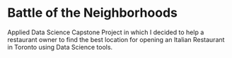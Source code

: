 # Battle of the Neighborhoods
Applied Data Science Capstone Project in which I decided to help a restaurant owner to find the best location for opening an Italian Restaurant in Toronto using Data Science tools.
